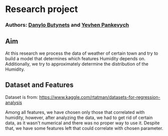 # Research project
### Authors: [Danylo Butynets](https://github.com/Dranixia) and [Yevhen Pankevych](https://github.com/yewhenp)


## Aim

At this research we process the data of weather of certain town and try to build a model that determines which features 
Humidity depends on. Additionally, we try to approximately determine the distribution of the Humidity.

## Dataset and Features

Dataset is from: https://www.kaggle.com/rtatman/datasets-for-regression-analysis

Among all features, we have chosen only those that correlated with humidity, however, after analyzing the data,
 we had to get rid of certain data, as it wasn't numerical and there was no proper way to use it. Despite that, we have some features left 
 that could correlate with chosen parameter.
